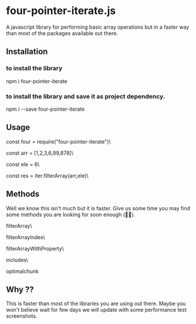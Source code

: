 # four-pointer-iterate.js

A javascript library for performing basic array operations but in a faster way than most of the packages available out there.

## Installation

### to install the library

npm i four-pointer-iterate

### to install the library and save it as project dependency.

npm i --save four-pointer-iterate

## Usage

const four = require("four-pointer-iterate")\

const arr = [1,2,3,6,99,878]\

const ele = 6\

const res = iter.filterArray(arr,ele)\

## Methods

Well we know this isn't much but it is faster. Give us some time you may find some methods you are looking for soon enough (🤞🤞).

filterArray\

filterArrayIndex\

filterArrayWithProperty\

includes\

optimalchunk

## Why ??

This is faster than most of the libraries you are using out there. Maybe you won't believe wait for few days we will update with some performance test screenshots.
